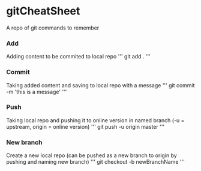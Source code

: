 # gitCheatSheet
A repo of git commands to remember


### Add
Adding content to be commited to local repo
'''
git add .
'''

### Commit
Taking added content and saving to local repo with a message
'''
git commit -m 'this is a message'
'''

### Push
Taking local repo and pushing it to online version in named branch (-u = upstream, origin = online version)
'''
git push -u origin master
'''

### New branch
Create a new local repo (can be pushed as a new branch to origin by pushing and naming new branch)
'''
git checkout -b newBranchName
'''
